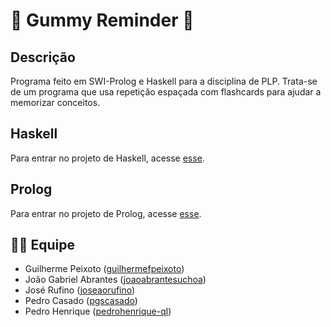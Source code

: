 # :elephant: Gummy Reminder :elephant:

## Descrição
Programa feito em SWI-Prolog e Haskell para a disciplina de PLP.
Trata-se de um programa que usa repetição espaçada com flashcards para ajudar a memorizar conceitos.

## Haskell
Para entrar no projeto de Haskell, acesse [esse](link).

## Prolog
Para entrar no projeto de Prolog, acesse [esse](link).

## :technologist: Equipe
* Guilherme Peixoto ([guilhermefpeixoto](https://github.com/guilhermefpeixoto))
* João Gabriel Abrantes ([joaoabrantesuchoa](https://github.com/joaoabrantesuchoa))
* José Rufino ([joseaorufino](https://github.com/joseaorufino))
* Pedro Casado ([pgscasado](https://github.com/pgscasado))
* Pedro Henrique ([pedrohenrique-ql](https://github.com/pedrohenrique-ql))
